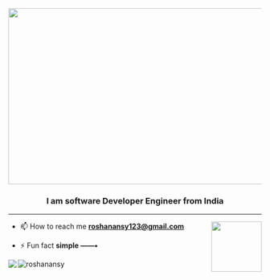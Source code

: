 <image width=1000  height=350 src="https://user-images.githubusercontent.com/91673102/228827077-a2ea3d87-21c9-4a2f-8467-fe7c447f0c21.png"/>

 

<h3 align="center">I am software Developer Engineer from India</h3>

--- 

<image align="right" width=100 height=100 src="https://user-images.githubusercontent.com/91673102/228229372-0006d3e5-b578-4ac9-a074-99008c31943e.png"/>

- 📫  How to reach me **roshanansy123@gmail.com**

- ⚡ Fun fact **simple ——•**



<img flex=row width=auto align="left" src="https://github-readme-stats.vercel.app/api?username=RoshanAnsy&show_icons=true&theme=transparent" />


<img flex=row width=auto align="left"  src="https://github-readme-stats.vercel.app/api/top-langs?username=roshanansy&show_icons=true&theme=transparent&layout=compact" alt="roshanansy" />






